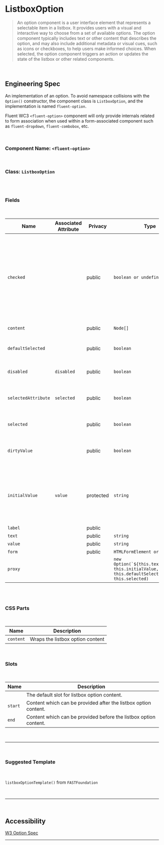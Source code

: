 # ListboxOption

> An option component is a user interface element that represents a selectable item in a listbox. It provides users with a visual and interactive way to choose from a set of available options. The option component typically includes text or other content that describes the option, and may also include additional metadata or visual cues, such as icons or checkboxes, to help users make informed choices. When selected, the option component triggers an action or updates the state of the listbox or other related components.

<br />

## **Engineering Spec**

An implementation of an option. To avoid namespace collisions with the `Option()` constructor, the component class is `ListboxOption`, and the implementation is named `fluent-option`.

Fluent WC3 `<fluent-option>` component will only provide internals related to form association when used within a form-associated component such as `fluent-dropdown`, `fluent-combobox`, etc.

<br />

### Component Name: `<fluent-option>`

<br />

### Class: `ListboxOption`

<br />
<br />

### **Fields**

<br />

| Name                | Associated Attribute | Privacy   | Type                                                                                                           | Default | Description                                                                                                                                                                          |
| ------------------- | -------------------- | --------- | -------------------------------------------------------------------------------------------------------------- | ------- | ------------------------------------------------------------------------------------------------------------------------------------------------------------------------------------ |
| `checked`           |                      | public    | `boolean or undefined`                                                                                         |         | The checked state is used when the parent listbox is in multiple selection mode. To avoid accessibility conflicts, the checked state should not be present in single selection mode. |
| `content`           |                      | public    | `Node[]`                                                                                                       |         | The default slotted content.                                                                                                                                                         |
| `defaultSelected`   |                      | public    | `boolean`                                                                                                      | `false` | The defaultSelected state of the option.                                                                                                                                             |
| `disabled`          | `disabled`           | public    | `boolean`                                                                                                      | `false` | The disabled state of the option.                                                                                                                                                    |
| `selectedAttribute` | `selected`           | public    | `boolean`                                                                                                      |         | The selected attribute value. This sets the initial selected value.                                                                                                                  |
| `selected`          |                      | public    | `boolean`                                                                                                      |         | The checked state of the control.                                                                                                                                                    |
| `dirtyValue`        |                      | public    | `boolean`                                                                                                      |         | Track whether the value has been changed from the initial value                                                                                                                      |
| `initialValue`      | `value`              | protected | `string`                                                                                                       |         | The initial value of the option. This value sets the `value` property only when the `value` property has not been explicitly set.                                                    |
| `label`             |                      | public    |                                                                                                                |         |                                                                                                                                                                                      |
| `text`              |                      | public    | `string`                                                                                                       |         |                                                                                                                                                                                      |
| `value`             |                      | public    | `string`                                                                                                       |         |                                                                                                                                                                                      |
| `form`              |                      | public    | `HTMLFormElement or null`                                                                                      |         |                                                                                                                                                                                      |
| `proxy`             |                      |           | <code>new Option(&#96;${this.textContent}&#96;, this.initialValue, this.defaultSelected, this.selected)</code> |         |                                                                                                                                                                                      |

<br />

<br />

### **CSS Parts**

<br />

| Name      | Description                      |
| --------- | -------------------------------- |
| `content` | Wraps the listbox option content |

<br />

### **Slots**

<br />

| Name    | Description                                                      |
| ------- | ---------------------------------------------------------------- |
|         | The default slot for listbox option content.                     |
| `start` | Content which can be provided after the listbox option content.  |
| `end`   | Content which can be provided before the listbox option content. |

<br />
<hr />
<br />

### **Suggested Template**

<br />

`listboxOptionTemplate()` from `FASTFoundation`

<br />
<hr />
<br />

## **Accessibility**

[W3 Option Spec](https://w3c.github.io/aria/#option)
<br />

<hr />
<br />
